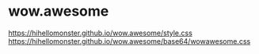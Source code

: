 # wow.awesome

https://hihellomonster.github.io/wow.awesome/style.css
https://hihellomonster.github.io/wow.awesome/base64/wowawesome.css
